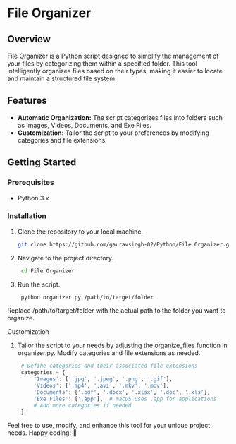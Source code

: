 # File Organizer

## Overview

File Organizer is a Python script designed to simplify the management of your files by categorizing them within a specified folder. This tool intelligently organizes files based on their types, making it easier to locate and maintain a structured file system.

## Features

- **Automatic Organization:** The script categorizes files into folders such as Images, Videos, Documents, and Exe Files.
- **Customization:** Tailor the script to your preferences by modifying categories and file extensions.

## Getting Started

### Prerequisites

- Python 3.x

### Installation

1. Clone the repository to your local machine.

   ```bash
   git clone https://github.com/gauravsingh-02/Python/File Organizer.git
1. Navigate to the project directory.

   ```bash
    cd File Organizer
2. Run the script.

   ```bash
    python organizer.py /path/to/target/folder
Replace /path/to/target/folder with the actual path to the folder you want to organize.

Customization
1. Tailor the script to your needs by adjusting the organize_files function in organizer.py. Modify categories and file extensions as needed.

   ```python
    # Define categories and their associated file extensions
    categories = {
        'Images': ['.jpg', '.jpeg', '.png', '.gif'],
        'Videos': ['.mp4', '.avi', '.mkv', '.mov'],
        'Documents': ['.pdf', '.docx', '.xlsx', '.doc', '.xls'],
        'Exe Files': ['.app'],  # macOS uses .app for applications
        # Add more categories if needed
    }

Feel free to use, modify, and enhance this tool for your unique project needs. Happy coding! 🚀
